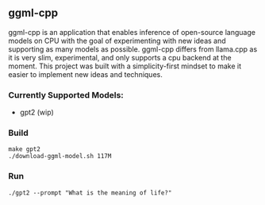 ## ggml-cpp
ggml-cpp is an application that enables inference of open-source language models on CPU with the goal of experimenting with new ideas and supporting as many models as possible. ggml-cpp differs from llama.cpp as it is very slim, experimental, and only supports a cpu backend at the moment. This project was built with a simplicity-first mindset to make it easier to implement new ideas and techniques.

### Currently Supported Models:
- gpt2 (wip)

### Build
```
make gpt2
./download-ggml-model.sh 117M
```
### Run
```
./gpt2 --prompt "What is the meaning of life?"
```
